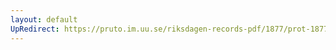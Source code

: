 ```yaml
---
layout: default
UpRedirect: https://pruto.im.uu.se/riksdagen-records-pdf/1877/prot-1877--ak--049/prot-1877--ak--049_050.pdf
---
```

